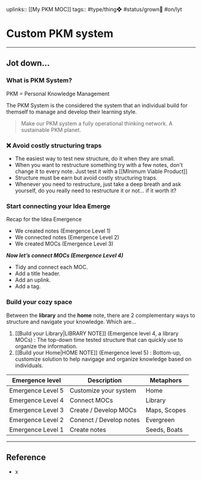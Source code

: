 uplinks:: [[My PKM MOC]]
tags:: #type/thing❖  #status/grown🌳  #on/lyt 

# Custom PKM system
---
## Jot down...
### What is PKM System?
PKM = Personal Knowledge Management 

The PKM System is the considered the system that an individual build for themself to manage and develop their learning style.

> Make our PKM system a fully operational thinking network. A sustainable PKM planet.

### ❌  Avoid costly structuring traps
- The easiest way to test new structure, do it when they are small.
- When you want to restructure something try with a few notes, don't change it to every note. Just test it with a [[MInimum Viable Product]]
- Structure must be earn but avoid costly structuring traps.
- Whenever you need to restructure, just take a deep breath and ask yourself, do you really need to restructure it or not... if it worth it?

### Start connecting your Idea Emerge
Recap for the Idea Emergence
-   We created notes (Emergence Level 1)
-   We connected notes (Emergence Level 2)
-   We created MOCs (Emergence Level 3)

 _**Now let’s connect MOCs (Emergence Level 4)**_
-   Tidy and connect each MOC.
-   Add a title header.
-   Add an uplink.
-   Add a tag.

### Build your cozy space
Between the **library** and the **home** note, there are 2 complementary ways to structure and navigate your knowledge. Which are...
1. [[Build your Library|LIBRARY NOTE]] (Emergence level 4, a library MOCs) : The top-down time tested structure that can quickly use to organize the information.
2. [[Build your Home|HOME NOTE]] (Emergence level 5) : Bottom-up, customize solution to help navigage and organize knowledge based on individuals.

| Emergence level   | Description             | Metaphors    |
| ----------------- | ----------------------- | ------------ |
| Emergence Level 5 | Customize your system   | Home         |
| Emergence Level 4 | Connect MOCs            | Library      |
| Emergence Level 3 | Create / Develop MOCs   | Maps, Scopes |
| Emergence Level 2 | Conenct / Develop notes | Evergreen    |
| Emergence Level 1 | Create notes            | Seeds, Boats             |

---
## Reference
- x